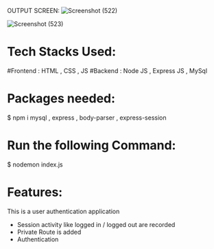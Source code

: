 OUTPUT SCREEN:
![Screenshot (522)](https://github.com/Raveenaross/PRODIGY_FS_01/assets/166907857/ad8e0e4b-a37f-4a14-948a-43619650f496)

![Screenshot (523)](https://github.com/Raveenaross/PRODIGY_FS_01/assets/166907857/830bc67b-6bd6-47f8-a989-45ad9c49bef1)

# Tech Stacks Used:
#Frontend : 
HTML , CSS , JS
#Backend : 
Node JS , Express JS , MySql

# Packages needed:

$ npm i mysql , express , body-parser , express-session

# Run the following Command:
$ nodemon index.js

# Features:
This is a user authentication application
* Session activity like logged in / logged out are recorded
* Private Route is added
* Authentication 

